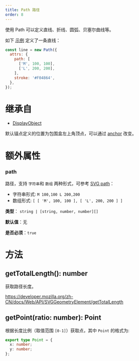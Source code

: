 ```yaml
---
title: Path 路径
order: 8
---
```


使用 Path 可以定义直线、折线、圆弧、贝塞尔曲线等。

如下 [示例](/zh/examples/shape#path) 定义了一条直线：

```javascript
const line = new Path({
  attrs: {
    path: [
      ['M', 100, 100],
      ['L', 200, 200],
    ],
    stroke: '#F04864',
  },
});
```

# 继承自

- [DisplayObject](/zh/docs/api/basic/display-object)

默认锚点定义的位置为包围盒左上角顶点，可以通过 [anchor](/zh/docs/api/display-object#anchor) 改变。

# 额外属性

### path

路径，支持 `字符串`和 `数组` 两种形式，可参考 [SVG path](https://developer.mozilla.org/zh-CN/docs/Web/SVG/Tutorial/Paths)：
* 字符串形式: `M 100,100 L 200,200`
* 数组形式: `[ [ 'M', 100, 100 ], [ 'L', 200, 200 ] ]`

**类型**： `string | [string, number, number][]`

**默认值**：无

**是否必须**：`true`

# 方法

## getTotalLength(): number

获取路径长度。

https://developer.mozilla.org/zh-CN/docs/Web/API/SVGGeometryElement/getTotalLength

## getPoint(ratio: number): Point

根据长度比例（取值范围 `[0-1]`）获取点，其中 `Point` 的格式为:

```ts
export type Point = {
  x: number;
  y: number;
};
```

